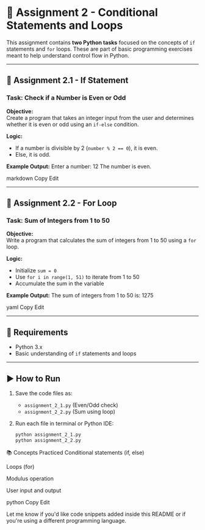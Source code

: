 # 📘 Assignment 2 - Conditional Statements and Loops

This assignment contains **two Python tasks** focused on the concepts of `if` statements and `for` loops. These are part of basic programming exercises meant to help understand control flow in Python.

---

## 🔹 Assignment 2.1 - If Statement  
### Task: **Check if a Number is Even or Odd**

**Objective:**  
Create a program that takes an integer input from the user and determines whether it is even or odd using an `if-else` condition.

**Logic:**  
- If a number is divisible by 2 (`number % 2 == 0`), it is even.
- Else, it is odd.

**Example Output:**
Enter a number: 12
The number is even.

markdown
Copy
Edit

---

## 🔹 Assignment 2.2 - For Loop  
### Task: **Sum of Integers from 1 to 50**

**Objective:**  
Write a program that calculates the sum of integers from 1 to 50 using a `for` loop.

**Logic:**  
- Initialize `sum = 0`
- Use `for i in range(1, 51)` to iterate from 1 to 50
- Accumulate the sum in the variable

**Example Output:**
The sum of integers from 1 to 50 is: 1275

yaml
Copy
Edit

---

## 🧰 Requirements

- Python 3.x
- Basic understanding of `if` statements and loops

---

## ▶️ How to Run

1. Save the code files as:
   - `assignment_2_1.py` (Even/Odd check)
   - `assignment_2_2.py` (Sum using loop)

2. Run each file in terminal or Python IDE:
   ```bash
   python assignment_2_1.py
   python assignment_2_2.py
📚 Concepts Practiced
Conditional statements (if, else)

Loops (for)

Modulus operation

User input and output

python
Copy
Edit

Let me know if you'd like code snippets added inside this README or if you're using a different programming language.









